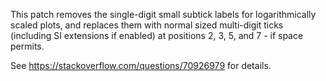 This patch removes the single-digit small subtick labels for logarithmically scaled plots, and replaces them with normal sized multi-digit ticks (including SI extensions if enabled) at positions 2, 3, 5, and 7 - if space permits.

See https://stackoverflow.com/questions/70926979 for details.